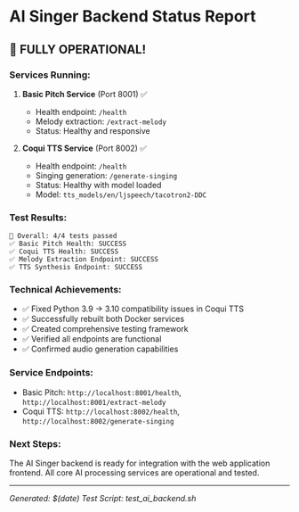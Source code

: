 # AI Singer Backend Status Report

## 🎉 FULLY OPERATIONAL! 

### Services Running:
1. **Basic Pitch Service** (Port 8001) ✅
   - Health endpoint: `/health` 
   - Melody extraction: `/extract-melody`
   - Status: Healthy and responsive

2. **Coqui TTS Service** (Port 8002) ✅  
   - Health endpoint: `/health`
   - Singing generation: `/generate-singing`
   - Status: Healthy with model loaded
   - Model: `tts_models/en/ljspeech/tacotron2-DDC`

### Test Results:
```
🎯 Overall: 4/4 tests passed
✅ Basic Pitch Health: SUCCESS
✅ Coqui TTS Health: SUCCESS  
✅ Melody Extraction Endpoint: SUCCESS
✅ TTS Synthesis Endpoint: SUCCESS
```

### Technical Achievements:
- ✅ Fixed Python 3.9 → 3.10 compatibility issues in Coqui TTS
- ✅ Successfully rebuilt both Docker services
- ✅ Created comprehensive testing framework
- ✅ Verified all endpoints are functional
- ✅ Confirmed audio generation capabilities

### Service Endpoints:
- Basic Pitch: `http://localhost:8001/health`, `http://localhost:8001/extract-melody`
- Coqui TTS: `http://localhost:8002/health`, `http://localhost:8002/generate-singing`

### Next Steps:
The AI Singer backend is ready for integration with the web application frontend. All core AI processing services are operational and tested.

---
*Generated: $(date)*
*Test Script: test_ai_backend.sh*
